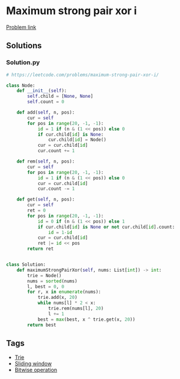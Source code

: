 # Maximum strong pair xor i

[Problem link](https://leetcode.com/problems/maximum-strong-pair-xor-i/)

## Solutions


### Solution.py
```py
# https://leetcode.com/problems/maximum-strong-pair-xor-i/

class Node:
    def __init__(self):
        self.child = [None, None]
        self.count = 0

    def add(self, n, pos):
        cur = self
        for pos in range(20, -1, -1):
            id = 1 if (n & (1 << pos)) else 0
            if cur.child[id] is None:
                cur.child[id] = Node()
            cur = cur.child[id]
            cur.count += 1

    def rem(self, n, pos):
        cur = self
        for pos in range(20, -1, -1):
            id = 1 if (n & (1 << pos)) else 0
            cur = cur.child[id]
            cur.count -= 1

    def get(self, n, pos):
        cur = self
        ret = 0
        for pos in range(20, -1, -1):
            id = 0 if (n & (1 << pos)) else 1
            if cur.child[id] is None or not cur.child[id].count:
                id = 1-id
            cur = cur.child[id]
            ret |= id << pos
        return ret


class Solution:
    def maximumStrongPairXor(self, nums: List[int]) -> int:
        trie = Node()
        nums = sorted(nums)
        l, best = 0, 0
        for r, x in enumerate(nums):
            trie.add(x, 20)
            while nums[l] * 2 < x:
                trie.rem(nums[l], 20)
                l += 1
            best = max(best, x ^ trie.get(x, 20))
        return best
```
## Tags

* [Trie](/README.md#Trie)
* [Sliding window](/README.md#Sliding_window)
* [Bitwise operation](/README.md#Bitwise_operation)
